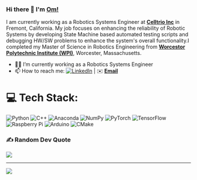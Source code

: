 ### Hi there 👋 I'm [Om!](https://github.com/omgaikwad08)

I am currently working as a Robotics Systems Engineer at **[Celltrio Inc]([https://www.wpi.edu/](https://celltrio.com/company/))** in Fremont, California. My job focuses on enhancing the reliability of Robotic Systems by developing State Machine based automated testing scripts and debugging HW/SW problems to enhance the system's overall functionality.I completed my Master of Science in Robotics Engineering from **[Worcestor Polytechnic Institute (WPI)](https://www.wpi.edu/)**, Worcester, Massachusetts.

- 👨‍💻 I’m currently working as a Robotics Systems Engineer
- 📫 How to reach me: [![LinkedIn](https://img.shields.io/badge/LinkedIn-%230077B5.svg?logo=linkedin&logoColor=white)](https://www.linkedin.com/in/om-vinayak-gaikwad-b06a4a1a4/) | ✉️ **[Email]([mailto:ogaikwad@wpi.edu])**

# 💻 Tech Stack:
![Python](https://img.shields.io/badge/python-3670A0?style=for-the-badge&logo=python&logoColor=ffdd54) ![C++](https://img.shields.io/badge/c++-%2300599C.svg?style=for-the-badge&logo=c%2B%2B&logoColor=white) ![Anaconda](https://img.shields.io/badge/Anaconda-%2344A833.svg?style=for-the-badge&logo=anaconda&logoColor=white) ![NumPy](https://img.shields.io/badge/numpy-%23013243.svg?style=for-the-badge&logo=numpy&logoColor=white) ![PyTorch](https://img.shields.io/badge/PyTorch-%23EE4C2C.svg?style=for-the-badge&logo=PyTorch&logoColor=white) ![TensorFlow](https://img.shields.io/badge/TensorFlow-%23FF6F00.svg?style=for-the-badge&logo=TensorFlow&logoColor=white) ![Raspberry Pi](https://img.shields.io/badge/-RaspberryPi-C51A4A?style=for-the-badge&logo=Raspberry-Pi) ![Arduino](https://img.shields.io/badge/-Arduino-00979D?style=for-the-badge&logo=Arduino&logoColor=white) ![CMake](https://img.shields.io/badge/CMake-%23008FBA.svg?style=for-the-badge&logo=cmake&logoColor=white)
<!--# 📊 GitHub Stats:
![](https://github-readme-stats.vercel.app/api?username=omg0809&theme=radical&hide_border=false&include_all_commits=true&count_private=true)<br/>
![](https://github-readme-streak-stats.herokuapp.com/?user=omg0809&theme=radical&hide_border=false)<br/>
![](https://github-readme-stats.vercel.app/api/top-langs/?username=omg0809&theme=radical&hide_border=false&include_all_commits=true&count_private=true&layout=compact)-->

### ✍️ Random Dev Quote
![](https://quotes-github-readme.vercel.app/api?type=horizontal&theme=radical)

---
[![](https://visitcount.itsvg.in/api?id=omg0809&icon=0&color=0)](https://visitcount.itsvg.in)

